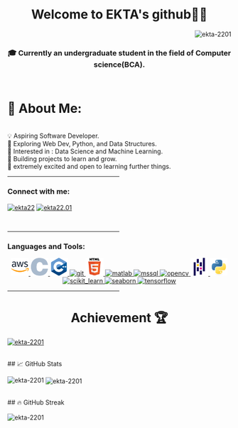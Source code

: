 <h1 align="center">Welcome to EKTA's github👨‍💻</h1>

<p align="right"> <img src="https://komarev.com/ghpvc/?username=ekta-2201&label=Profile%20views&color=0e75b6&style=flat" alt="ekta-2201" /> </p>

<h3 align="center">🎓 Currently an undergraduate student in the field of Computer science(BCA).</h3><br>

# 💫 About Me:          
<br>💡 Aspiring Software Developer.
<br>💬 Exploring Web Dev, Python, and Data Structures.
<br>🌱 Interested in : Data Science and Machine Learning.
<br>🔧 Building projects to learn and grow.
<br>🧠 extremely excited and open to learning further things.
<br>

<hr style="width:50%;text-align:left;margin-left:0">
<h3 align="left">Connect with me:</h3>
<p align="left">
<a href="https://linkedin.com/in/ekta22" target="blank"><img align="center" src="https://raw.githubusercontent.com/rahuldkjain/github-profile-readme-generator/master/src/images/icons/Social/linked-in-alt.svg" alt="ekta22" height="30" width="40" /></a>
<a href="https://instagram.com/ekta22.01" target="blank"><img align="center" src="https://raw.githubusercontent.com/rahuldkjain/github-profile-readme-generator/master/src/images/icons/Social/instagram.svg" alt="ekta22.01" height="30" width="40" /></a>
</p>

<br>
<hr style="width:50%;text-align:left;margin-left:0">
<h3 align="left">Languages and Tools:</h3>
<p align="center"> <a href="https://aws.amazon.com" target="_blank" rel="noreferrer"> <img src="https://raw.githubusercontent.com/devicons/devicon/master/icons/amazonwebservices/amazonwebservices-original-wordmark.svg" alt="aws" width="40" height="40"/> </a> <a href="https://www.cprogramming.com/" target="_blank" rel="noreferrer"> <img src="https://raw.githubusercontent.com/devicons/devicon/master/icons/c/c-original.svg" alt="c" width="40" height="40"/> </a> <a href="https://www.w3schools.com/cpp/" target="_blank" rel="noreferrer"> <img src="https://raw.githubusercontent.com/devicons/devicon/master/icons/cplusplus/cplusplus-original.svg" alt="cplusplus" width="40" height="40"/> </a> <a href="https://git-scm.com/" target="_blank" rel="noreferrer"> <img src="https://www.vectorlogo.zone/logos/git-scm/git-scm-icon.svg" alt="git" width="40" height="40"/> </a> <a href="https://www.w3.org/html/" target="_blank" rel="noreferrer"> <img src="https://raw.githubusercontent.com/devicons/devicon/master/icons/html5/html5-original-wordmark.svg" alt="html5" width="40" height="40"/> </a> <a href="https://www.mathworks.com/" target="_blank" rel="noreferrer"> <img src="https://upload.wikimedia.org/wikipedia/commons/2/21/Matlab_Logo.png" alt="matlab" width="40" height="40"/> </a> <a href="https://www.microsoft.com/en-us/sql-server" target="_blank" rel="noreferrer"> <img src="https://www.svgrepo.com/show/303229/microsoft-sql-server-logo.svg" alt="mssql" width="40" height="40"/> </a> <a href="https://opencv.org/" target="_blank" rel="noreferrer"> <img src="https://www.vectorlogo.zone/logos/opencv/opencv-icon.svg" alt="opencv" width="40" height="40"/> </a> <a href="https://pandas.pydata.org/" target="_blank" rel="noreferrer"> <img src="https://raw.githubusercontent.com/devicons/devicon/2ae2a900d2f041da66e950e4d48052658d850630/icons/pandas/pandas-original.svg" alt="pandas" width="40" height="40"/> </a> <a href="https://www.python.org" target="_blank" rel="noreferrer"> <img src="https://raw.githubusercontent.com/devicons/devicon/master/icons/python/python-original.svg" alt="python" width="40" height="40"/> </a> <a href="https://scikit-learn.org/" target="_blank" rel="noreferrer"> <img src="https://upload.wikimedia.org/wikipedia/commons/0/05/Scikit_learn_logo_small.svg" alt="scikit_learn" width="40" height="40"/> </a> <a href="https://seaborn.pydata.org/" target="_blank" rel="noreferrer"> <img src="https://seaborn.pydata.org/_images/logo-mark-lightbg.svg" alt="seaborn" width="40" height="40"/> </a> <a href="https://www.tensorflow.org" target="_blank" rel="noreferrer"> <img src="https://www.vectorlogo.zone/logos/tensorflow/tensorflow-icon.svg" alt="tensorflow" width="40" height="40"/> </a> </p>

<hr style="width:50%;text-align:left;margin-left:0">
<h1 align="center">Achievement 🏆</h1>
<p align="left"> <a href="https://github.com/ryo-ma/github-profile-trophy"><img src="https://github-profile-trophy.vercel.app/?username=ekta-2201&theme=darkhub" alt="ekta-2201" /></a> </p>
<br>
## &#x1f4c8; GitHub Stats
<p><img align="left" src="https://github-readme-stats.vercel.app/api/top-langs?username=ekta-2201&show_icons=true&locale=en&layout=compact" alt="ekta-2201" /></p>

<p>&nbsp;<img align="center" src="https://github-readme-stats.vercel.app/api?username=ekta-2201&show_icons=true&locale=en" alt="ekta-2201" /></p>
<br>
## &#x1f525; GitHub Streak
<p><img align="center" src="https://github-readme-streak-stats.herokuapp.com/?user=ekta-2201&theme=darkhub" alt="ekta-2201" /></p>

